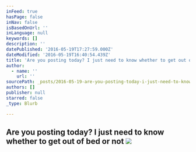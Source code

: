 ```yaml
---
inFeed: true
hasPage: false
inNav: false
isBasedOnUrl: ''
inLanguage: null
keywords: []
description: ''
datePublished: '2016-05-19T17:27:59.000Z'
dateModified: '2016-05-19T16:40:54.439Z'
title: 'Are you posting today? I just need to know whether to get out of bed or not '
author:
  - name: ''
    url: ''
sourcePath: _posts/2016-05-19-are-you-posting-today-i-just-need-to-know-whether-to-get-ou.md
authors: []
publisher: null
starred: false
_type: Blurb

---
```

## Are you posting today? I just need to know whether to get out of bed or not ![](https://the-grid-user-content.s3-us-west-2.amazonaws.com/e47dfc34-2134-4638-8e4a-52156747a5c7.jpg)